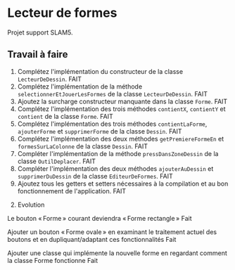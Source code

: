 # Lecteur de formes

Projet support SLAM5.

## Travail à faire

1. Complétez l'implémentation du constructeur de la classe `LecteurDeDessin`. FAIT
2. Complétez l'implémentation de la méthode `selectionnerEtJouerLesFormes` de la classe `LecteurDeDessin`. FAIT
3. Ajoutez la surcharge constructeur manquante dans la classe `Forme`. FAIT
4. Complétez l'implémentation des trois méthodes `contientX`, `contientY` et `contient` de la classe `Forme`.  FAIT
5. Complétez l'implémentation des trois méthodes `contientLaForme`, `ajouterForme` et `supprimerForme` de la classe `Dessin`.  FAIT
6. Complétez l'implémentation des deux méthodes `getPremiereFormeEn` et `formesSurLaColonne` de la classe `Dessin`.  FAIT
7. Compléter l'implémentation de la méthode `pressDansZoneDessin` de la classe `OutilDeplacer`.  FAIT
8. Compléter l'implémentation des deux méthodes `ajouterAuDessin` et `supprimerDuDessin` de la classe `EditeurDeFormes`.   FAIT
9. Ajoutez tous les getters et setters nécessaires à la compilation et au bon fonctionnement de l'application.  FAIT

2) Evolution 

Le bouton « Forme » courant deviendra « Forme rectangle » Fait


Ajouter un bouton « Forme ovale » en examinant le traitement actuel des boutons et en dupliquant/adaptant ces fonctionnalités Fait


Ajouter une classe qui implémente la nouvelle forme en regardant comment la classe Forme fonctionne Fait
